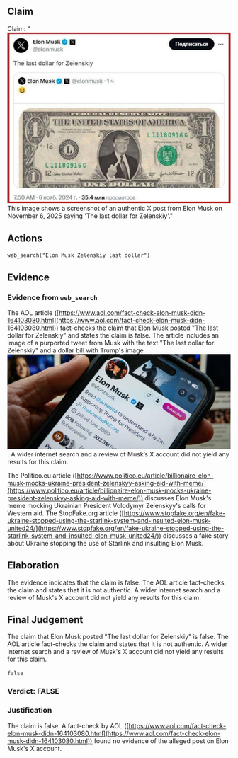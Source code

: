 ## Claim
Claim: "![image 19](media/60.jpg) This image shows a screenshot of an authentic X post from Elon Musk on November 6, 2025 saying 'The last dollar for Zelenskiy'."

## Actions
```
web_search("Elon Musk Zelenskiy last dollar")
```

## Evidence
### Evidence from `web_search`
The AOL article ([https://www.aol.com/fact-check-elon-musk-didn-164103080.html](https://www.aol.com/fact-check-elon-musk-didn-164103080.html)) fact-checks the claim that Elon Musk posted "The last dollar for Zelenskiy" and states the claim is false. The article includes an image of a purported tweet from Musk with the text "The last dollar for Zelenskiy" and a dollar bill with Trump's image ![image 2360](media/2025-08-07_20-31-1754598714-032897.jpg). A wider internet search and a review of Musk’s X account did not yield any results for this claim.

The Politico.eu article ([https://www.politico.eu/article/billionaire-elon-musk-mocks-ukraine-president-zelenskyy-asking-aid-with-meme/](https://www.politico.eu/article/billionaire-elon-musk-mocks-ukraine-president-zelenskyy-asking-aid-with-meme/)) discusses Elon Musk's meme mocking Ukrainian President Volodymyr Zelenskyy's calls for Western aid. The StopFake.org article ([https://www.stopfake.org/en/fake-ukraine-stopped-using-the-starlink-system-and-insulted-elon-musk-united24/](https://www.stopfake.org/en/fake-ukraine-stopped-using-the-starlink-system-and-insulted-elon-musk-united24/)) discusses a fake story about Ukraine stopping the use of Starlink and insulting Elon Musk.


## Elaboration
The evidence indicates that the claim is false. The AOL article fact-checks the claim and states that it is not authentic. A wider internet search and a review of Musk's X account did not yield any results for this claim.


## Final Judgement
The claim that Elon Musk posted "The last dollar for Zelenskiy" is false. The AOL article fact-checks the claim and states that it is not authentic. A wider internet search and a review of Musk's X account did not yield any results for this claim.

`false`

### Verdict: FALSE

### Justification
The claim is false. A fact-check by AOL ([https://www.aol.com/fact-check-elon-musk-didn-164103080.html](https://www.aol.com/fact-check-elon-musk-didn-164103080.html)) found no evidence of the alleged post on Elon Musk's X account.
